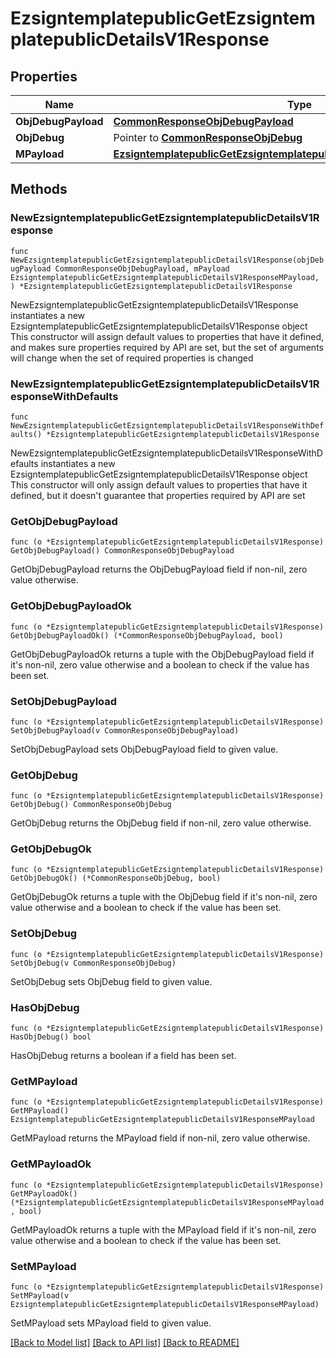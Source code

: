 # EzsigntemplatepublicGetEzsigntemplatepublicDetailsV1Response

## Properties

Name | Type | Description | Notes
------------ | ------------- | ------------- | -------------
**ObjDebugPayload** | [**CommonResponseObjDebugPayload**](CommonResponseObjDebugPayload.md) |  | 
**ObjDebug** | Pointer to [**CommonResponseObjDebug**](CommonResponseObjDebug.md) |  | [optional] 
**MPayload** | [**EzsigntemplatepublicGetEzsigntemplatepublicDetailsV1ResponseMPayload**](EzsigntemplatepublicGetEzsigntemplatepublicDetailsV1ResponseMPayload.md) |  | 

## Methods

### NewEzsigntemplatepublicGetEzsigntemplatepublicDetailsV1Response

`func NewEzsigntemplatepublicGetEzsigntemplatepublicDetailsV1Response(objDebugPayload CommonResponseObjDebugPayload, mPayload EzsigntemplatepublicGetEzsigntemplatepublicDetailsV1ResponseMPayload, ) *EzsigntemplatepublicGetEzsigntemplatepublicDetailsV1Response`

NewEzsigntemplatepublicGetEzsigntemplatepublicDetailsV1Response instantiates a new EzsigntemplatepublicGetEzsigntemplatepublicDetailsV1Response object
This constructor will assign default values to properties that have it defined,
and makes sure properties required by API are set, but the set of arguments
will change when the set of required properties is changed

### NewEzsigntemplatepublicGetEzsigntemplatepublicDetailsV1ResponseWithDefaults

`func NewEzsigntemplatepublicGetEzsigntemplatepublicDetailsV1ResponseWithDefaults() *EzsigntemplatepublicGetEzsigntemplatepublicDetailsV1Response`

NewEzsigntemplatepublicGetEzsigntemplatepublicDetailsV1ResponseWithDefaults instantiates a new EzsigntemplatepublicGetEzsigntemplatepublicDetailsV1Response object
This constructor will only assign default values to properties that have it defined,
but it doesn't guarantee that properties required by API are set

### GetObjDebugPayload

`func (o *EzsigntemplatepublicGetEzsigntemplatepublicDetailsV1Response) GetObjDebugPayload() CommonResponseObjDebugPayload`

GetObjDebugPayload returns the ObjDebugPayload field if non-nil, zero value otherwise.

### GetObjDebugPayloadOk

`func (o *EzsigntemplatepublicGetEzsigntemplatepublicDetailsV1Response) GetObjDebugPayloadOk() (*CommonResponseObjDebugPayload, bool)`

GetObjDebugPayloadOk returns a tuple with the ObjDebugPayload field if it's non-nil, zero value otherwise
and a boolean to check if the value has been set.

### SetObjDebugPayload

`func (o *EzsigntemplatepublicGetEzsigntemplatepublicDetailsV1Response) SetObjDebugPayload(v CommonResponseObjDebugPayload)`

SetObjDebugPayload sets ObjDebugPayload field to given value.


### GetObjDebug

`func (o *EzsigntemplatepublicGetEzsigntemplatepublicDetailsV1Response) GetObjDebug() CommonResponseObjDebug`

GetObjDebug returns the ObjDebug field if non-nil, zero value otherwise.

### GetObjDebugOk

`func (o *EzsigntemplatepublicGetEzsigntemplatepublicDetailsV1Response) GetObjDebugOk() (*CommonResponseObjDebug, bool)`

GetObjDebugOk returns a tuple with the ObjDebug field if it's non-nil, zero value otherwise
and a boolean to check if the value has been set.

### SetObjDebug

`func (o *EzsigntemplatepublicGetEzsigntemplatepublicDetailsV1Response) SetObjDebug(v CommonResponseObjDebug)`

SetObjDebug sets ObjDebug field to given value.

### HasObjDebug

`func (o *EzsigntemplatepublicGetEzsigntemplatepublicDetailsV1Response) HasObjDebug() bool`

HasObjDebug returns a boolean if a field has been set.

### GetMPayload

`func (o *EzsigntemplatepublicGetEzsigntemplatepublicDetailsV1Response) GetMPayload() EzsigntemplatepublicGetEzsigntemplatepublicDetailsV1ResponseMPayload`

GetMPayload returns the MPayload field if non-nil, zero value otherwise.

### GetMPayloadOk

`func (o *EzsigntemplatepublicGetEzsigntemplatepublicDetailsV1Response) GetMPayloadOk() (*EzsigntemplatepublicGetEzsigntemplatepublicDetailsV1ResponseMPayload, bool)`

GetMPayloadOk returns a tuple with the MPayload field if it's non-nil, zero value otherwise
and a boolean to check if the value has been set.

### SetMPayload

`func (o *EzsigntemplatepublicGetEzsigntemplatepublicDetailsV1Response) SetMPayload(v EzsigntemplatepublicGetEzsigntemplatepublicDetailsV1ResponseMPayload)`

SetMPayload sets MPayload field to given value.



[[Back to Model list]](../README.md#documentation-for-models) [[Back to API list]](../README.md#documentation-for-api-endpoints) [[Back to README]](../README.md)


